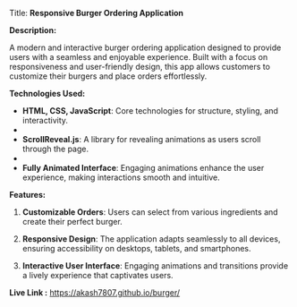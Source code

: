 Title: **Responsive Burger Ordering Application**

**Description:**

A modern and interactive burger ordering application designed to provide users with a seamless and enjoyable experience. Built with a focus on responsiveness and user-friendly design, this app allows customers to customize their burgers and place orders effortlessly.

**Technologies Used:**

- **HTML, CSS, JavaScript**: Core technologies for structure, styling, and interactivity.
- 
- **ScrollReveal.js**: A library for revealing animations as users scroll through the page.
- 
- **Fully Animated Interface**: Engaging animations enhance the user experience, making interactions smooth and intuitive.
  

**Features:**

1. **Customizable Orders**: Users can select from various ingredients and create their perfect burger.
   
2. **Responsive Design**: The application adapts seamlessly to all devices, ensuring accessibility on desktops, tablets, and smartphones.
   
3. **Interactive User Interface**: Engaging animations and transitions provide a lively experience that captivates users.
   

**Live Link :**  https://akash7807.github.io/burger/

